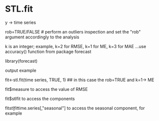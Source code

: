 # STL.fit
 y -> time series
 
 rob=TRUE/FALSE    # perform an outliers inspection and set the "rob" argument accordingly to the analysis
 
 k is an integer; example, k=2 for RMSE, k=1 for ME, k=3 for MAE ...use accuracy() function from package forecast

library(forecast)

 output example
 
 fit<-stl.fit(time series, TRUE, 1)  ## in this case the rob=TRUE and k=1-> ME
 
 fit$measure to access the value of RMSE
 
fit$stlfit to access the components

 fit$stlfit$time.series[,"seasonal"] to access the seasonal component, for example

